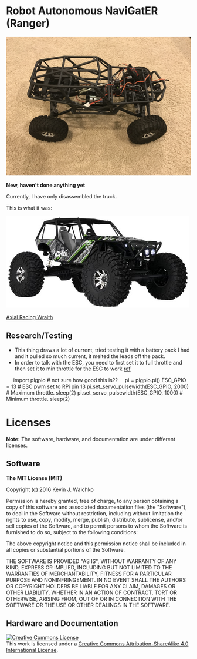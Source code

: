 # Robot Autonomous NaviGatER (Ranger)

![](pics/robot.JPG)

**New, haven't done anything yet**

Currently, I have only disassembled the truck. 

This is what it was:

![](pics/wraith-angle.jpg)

[Axial Racing Wraith](http://www.axialracing.com/products/ax90018)

## Research/Testing

- This thing draws a lot of current, tried testing it with a battery pack I had
  and it pulled so much current, it melted the leads off the pack.
- In order to talk with the ESC, you need to first set it to full throttle and
  then set it to min throttle for the ESC to work [ref](http://www.rototron.info/raspberry-pi-esc-motor-tutorial/)
      
      import pigpio   # not sure how good this is??
      pi = pigpio.pi()
      ESC_GPIO = 13  # ESC pwm set to RPi pin 13
      pi.set_servo_pulsewidth(ESC_GPIO, 2000) # Maximum throttle.
      sleep(2)
      pi.set_servo_pulsewidth(ESC_GPIO, 1000) # Minimum throttle.
      sleep(2)


# Licenses

**Note:** The software, hardware, and documentation are under different licenses.

## Software

**The MIT License (MIT)**

Copyright (c) 2016 Kevin J. Walchko

Permission is hereby granted, free of charge, to any person obtaining a copy of
this software and associated documentation files (the "Software"), to deal in
the Software without restriction, including without limitation the rights to
use, copy, modify, merge, publish, distribute, sublicense, and/or sell copies
of the Software, and to permit persons to whom the Software is furnished to do
so, subject to the following conditions:

The above copyright notice and this permission notice shall be included in all
copies or substantial portions of the Software.

THE SOFTWARE IS PROVIDED "AS IS", WITHOUT WARRANTY OF ANY KIND, EXPRESS OR
IMPLIED, INCLUDING BUT NOT LIMITED TO THE WARRANTIES OF MERCHANTABILITY, FITNESS
FOR A PARTICULAR PURPOSE AND NONINFRINGEMENT. IN NO EVENT SHALL THE AUTHORS OR
COPYRIGHT HOLDERS BE LIABLE FOR ANY CLAIM, DAMAGES OR OTHER LIABILITY, WHETHER
IN AN ACTION OF CONTRACT, TORT OR OTHERWISE, ARISING FROM, OUT OF OR IN
CONNECTION WITH THE SOFTWARE OR THE USE OR OTHER DEALINGS IN THE SOFTWARE.

## Hardware and Documentation

<a rel="license" href="http://creativecommons.org/licenses/by-sa/4.0/">
	<img alt="Creative Commons License" style="border-width:0" src="https://i.creativecommons.org/l/by-sa/4.0/88x31.png" />
</a>
<br />This work is licensed under a <a rel="license" href="http://creativecommons.org/licenses/by-sa/4.0/">Creative Commons Attribution-ShareAlike 4.0 International License</a>.
